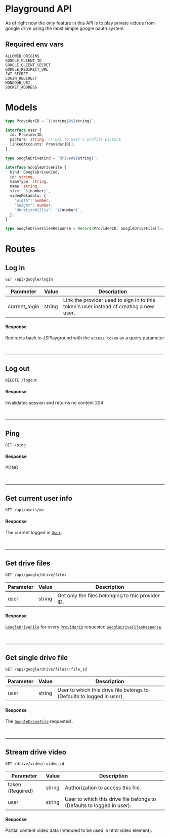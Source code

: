 # **Playground API**

As of right now the only feature in this API is to play private videos from google drive using the most simple google oauth system.

## **Required env vars**

```
ALLOWED_ORIGINS
GOOGLE_CLIENT_ID
GOOGLE_CLIENT_SECRET
GOOGLE_REDIRECT_URL
JWT_SECRET
LOGIN_REDIRECT
MONGODB_URI
SOCKET_ADDRESS
```

# **Models**

<span id="ProviderID">

```typescript
type ProviderID = `${string}@${string}`;
```

</span>

<span id="User">

```typescript
interface User {
  id: ProviderID,
  picture: string, // URL to user's profile picture 
  linkedAccounts: ProviderID[],
}
```

</span>

<span id="GoogleDriveKind">

```typescript
type GoogleDriveKind = `drive#${string}`;
```

</span>

<span id="GoogleDriveFile">

```typescript
interface GoogleDriveFile {
  kind: GoogleDriveKind,
  id: string,
  mimeType: string,
  name: string,
  size: `${number}`,
  videoMetadata: {
    "width": number,
    "height": number,
    "durationMillis": `${number}`,
  },
}
```

</span>

<span id="GoogleDriveFilesResponse">

```typescript
type GoogleDriveFilesResponse = Record<ProviderID, GoogleDriveFile[]>;
```

</span>

# **Routes**

## **Log in**

```
GET /api/google/login
```
<table>
  <thead>
    <tr>
      <th>Parameter</th>
      <th>Value</th>
      <th>Description</th>
    </tr>
  </thead>
  <tbody>
    <tr>
      <td>current_login</td>
      <td>string</td>
      <td>Link the provider used to sign in to this token's user instead of creating a new user.</td>
    </tr>
  </tbody>
</table>

#### **Response**

Redirects back to JSPlayground with the `access_token` as a query parameter

</br>

---

## **Log out**

```
DELETE /logout
```

#### **Response**

Invalidates session and returns no content 204

</br>

---

## **Ping**

```
GET /ping
```

#### **Response**

PONG

</br>

---

## **Get current user info**

```
GET /api/users/me
```

#### **Response**

The current logged in [`User`](#User).

</br>

---

## **Get drive files**

```
GET /api/google/drive/files
```
<table>
  <thead>
    <tr>
      <th>Parameter</th>
      <th>Value</th>
      <th>Description</th>
    </tr>
  </thead>
  <tbody>
    <tr>
      <td>user</td>
      <td>string</td>
      <td>Get only the files belonging to this provider ID.</td>
    </tr>
  </tbody>
</table>

#### **Response**

[`GoogleDriveFile`](#GoogleDriveFile) for every [`ProviderID`](#ProviderID) requested [`GoogleDriveFilesResponse`](#GoogleDriveFilesResponse).

</br>

---

## **Get single drive file**

```
GET /api/google/drive/files/:file_id
```
<table>
  <thead>
    <tr>
      <th>Parameter</th>
      <th>Value</th>
      <th>Description</th>
    </tr>
  </thead>
  <tbody>
    <tr>
      <td>user</td>
      <td>string</td>
      <td>User to which this drive file belongs to (Defaults to logged in user).</td>
    </tr>
  </tbody>
</table>

#### **Response**

The [`GoogleDriveFile`](#GoogleDriveFile) requested .

</br>

---

## **Stream drive video**

```
GET /drive/video/:video_id
```
<table>
  <thead>
    <tr>
      <th>Parameter</th>
      <th>Value</th>
      <th>Description</th>
    </tr>
  </thead>
  <tbody>
    <tr>
      <td>token (Required)</td>
      <td>string</td>
      <td>Authorization to access this file.</td>
    </tr>
    <tr>
      <td>user</td>
      <td>string</td>
      <td>User to which this drive file belongs to (Defaults to logged in user).</td>
    </tr>
  </tbody>
</table>

#### **Response**

Partial content video data (Intended to be used in html video element).
